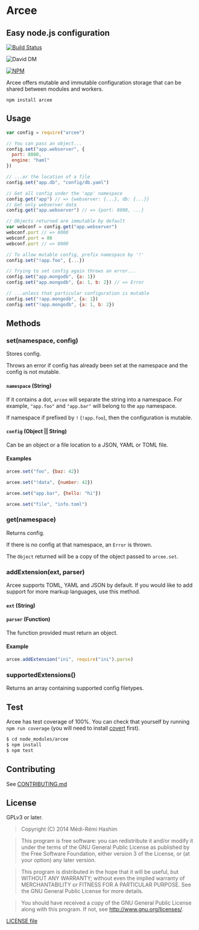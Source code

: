 # Arcee
Easy node.js configuration
---

[![Build Status](https://travis-ci.org/medimatrix/arcee.svg?branch=master)](https://travis-ci.org/medimatrix/arcee)

![David DM](https://david-dm.org/medimatrix/arcee.svg)

[![NPM](https://nodei.co/npm/arcee.png?compact=true)](https://nodei.co/npm/arcee/)

Arcee offers mutable and immutable configuration storage that can be shared
between modules and workers.

`npm install arcee`

## Usage

```js
var config = require("arcee")

// You can pass an object...
config.set("app.webserver", {
  port: 8000,
  engine: "haml"
})

// ...or the location of a file
config.set("app.db", "config/db.yaml")

// Get all config under the 'app' namespace
config.get("app") // => {webserver: {...}, db: {...}}
// Get only webserver data
config.get("app.webserver") // => {port: 8000, ...}

// Objects returned are immutable by default
var webconf = config.get("app.webserver")
webconf.port // => 8000
webconf.port = 80
webconf.port // => 8000

// To allow mutable config, prefix namespace by '!'
config.set("!app.foo", {...})

// Trying to set config again throws an error...
config.set("app.mongodb", {a: 1})
config.set("app.mongodb", {a: 1, b: 2}) // => Error

// ...unless that particular configuration is mutable
config.set("!app.mongodb", {a: 1})
config.set("!app.mongodb", {a: 1, b: 2})
```

## Methods

### set(namespace, config)
Stores config.

Throws an error if config has already been set at the namespace and the config
is not mutable.

#### `namespace` (String)
If it contains a dot, `arcee` will separate the string
into a namespace. For example, `"app.foo"` and `"app.bar"` will belong to the
`app` namespace.

If namespace if prefixed by `!` (`!app.foo`), then the configuration is mutable.

#### `config` (Object || String)
Can be an object or a file location to a JSON, YAML or TOML file.

#### Examples

```js
arcee.set("foo", {baz: 42})

arcee.set("!data", {number: 42})

arcee.set("app.bar", {hello: "hi"})

arcee.set("file", "info.toml")
```

### get(namespace)
Returns config.

If there is no config at that namespace, an `Error` is thrown.

The `Object` returned will be a copy of the object passed to `arcee.set`.

### addExtension(ext, parser)
Arcee supports TOML, YAML and JSON by default. If you would like to add support
for more markup languages, use this method.

#### `ext` (String)

#### `parser` (Function)
The function provided must return an object.

#### Example

```js
arcee.addExtension("ini", require("ini").parse)
```

### supportedExtensions()
Returns an array containing supported config filetypes.

## Test
Arcee has test coverage of 100%. You can check that yourself by running
`npm run coverage` (you will need to install
[covert](https://www.npmjs.org/package/covert) first).

```sh
$ cd node_modules/arcee
$ npm install
$ npm test
```

## Contributing

See [CONTRIBUTING.md](CONTRIBUTING.md)

## License
GPLv3 or later.

> Copyright (C) 2014 Médi-Rémi Hashim

> This program is free software: you can redistribute it and/or modify
> it under the terms of the GNU General Public License as published by
> the Free Software Foundation, either version 3 of the License, or
> (at your option) any later version.

> This program is distributed in the hope that it will be useful,
> but WITHOUT ANY WARRANTY; without even the implied warranty of
> MERCHANTABILITY or FITNESS FOR A PARTICULAR PURPOSE.  See the
> GNU General Public License for more details.

> You should have received a copy of the GNU General Public License
> along with this program.  If not, see <http://www.gnu.org/licenses/>.

[LICENSE file](LICENSE)
